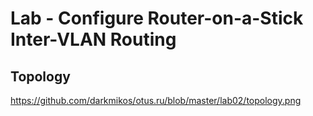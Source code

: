 # **Lab - Configure Router-on-a-Stick Inter-VLAN Routing**



## Topology

https://github.com/darkmikos/otus.ru/blob/master/lab02/topology.png



